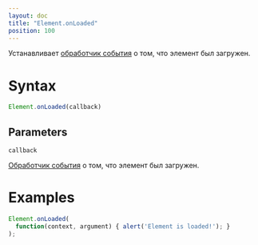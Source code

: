 ```yaml
---
layout: doc
title: "Element.onLoaded"
position: 100
---
```


Устанавливает [обработчик события](../../Script/) о том, что элемент был загружен.

# Syntax

```js
Element.onLoaded(callback)
```

## Parameters

`callback`

[Обработчик события](../../Script/) о том, что элемент был загружен.

# Examples

```js
Element.onLoaded(
  function(context, argument) { alert('Element is loaded!'); }
);
```
